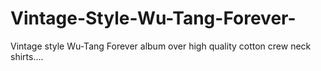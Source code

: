 # Vintage-Style-Wu-Tang-Forever-
Vintage style Wu-Tang Forever album over high quality cotton crew neck shirts....
